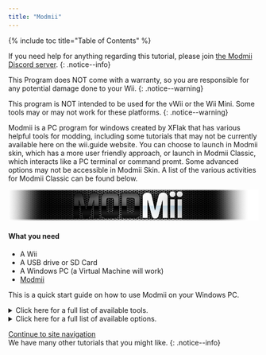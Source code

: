 ```yaml
---
title: "Modmii"
---
```


{% include toc title="Table of Contents" %}

If you need help for anything regarding this tutorial, please join [the Modmii Discord server](https://discord.gg/cMnBRACQwQ).
{: .notice--info}

This Program does NOT come with a warranty, so you are responsible for any potential damage done to your Wii.
{: .notice--warning}

This program is NOT intended to be used for the vWii or the Wii Mini. Some tools may or may not work for these platforms.
{: .notice--warning}


Modmii is a PC program for windows created by XFlak that has various helpful tools for modding, including some tutorials that may not be currently available here on the wii.guide website. You can choose to launch in Modmii skin, which has a more user friendly approach, or launch in Modmii Classic, which interacts like a PC terminal or command promt. Some advanced options may not be accessible in Modmii Skin. A list of the various activities for Modmii Classic can be found below.


![Modmii](/images/Modmii/modmii.png)

#### What you need

* A Wii
* A USB drive or SD Card
* A Windows PC (a Virtual Machine will work)
* [Modmii](https://modmii.github.io/)

 This is a quick start guide on how to use Modmii on your Windows PC.


<details id="Modmii-Tools" class="notice--info" markdown="1">
<summary><a>Click here for a full list of available tools.</a></summary>

| Tool                                                                        | Description                                                                                                                                                                                                                               |
| --------------------------------------------------------------------------- | ----------------------------------------------------------------------------------------------------------------------------------------------------------------------------------------------------------------------------------------- |
| W = ModMii Wizard <-- Start Here to Mod Your Wii!                           | This option can be used to mod your wii for the first time or re-mod a wii that has been previously modded.                                                                                                                               |
| SU = SysCheck Updater Wizard (update only your outdated softmods)           | This option is useful for people who have old modifications installed to their wii such as DarkCorp/Ciosspaghetti that can potetially cause problems for the latest homebrew custom firmware.                                             |
| U = USB-Loader Setup Wizard                                                 | This option will help you properly set up your usbloader to be able to load your disk backups from an SD or USB hard drive.                                                                                                               |
| H = HackMii Solutions Wizard (Upside-Down HBC\No Vulnerable IOS Fix)       | This option is useful for people who are having trouble getting the hackmii instalelr to work, or if they just simply have an upside down homebrew channel, or if DarkCorp/Ciosspaghetti was installed and there was no homebrew channel. |
| AW = Abstinence Wizard (Non-permanent Wii Hacks)                            | This option is useful for people who dont want to make any permanent modifications to their Wii but still want to have some of the benefits that homebrew can offer.                                                                      |
| RC = Region Change Wizard                                                   | This option can be used to change the region of your Wii without bricking it (this is the best region changer tutorial available on the internet!).                                                                                       |
| S = SNEEK Installation, EmuNAND Builder\Modifier, Game Bulk Extractor      | This option will help you properly set up an EmuNAND (aka neek2o) onto your SD or USB. benefits for emunand inclue extra storage space for save games or channels. and the benefit of not making any permanent modifications to your Wii. |
| F = open a File or Folder with ModMii for many more functions!              | This option is an advanced tool especially helpful for developers.                                                                                                                                                                        |
| 1 = Download Page 1 (System Menus, IOSs, MIOSs, Channels, etc.)             | This option opens the first download page that includes most of the key parts for the system menu (downloaded from NUS).                                                                                                                  |
| 2 = Download Page 2 (Apps, USB-Loader Files, CheatCodes, etc.)              | This option opens the second download page that includes exploits and useful apps for your Wii including some PC programs.                                                                                                                |
| 3 = Download Page 3 (System Menu Themes)                                    | This option opens the third download page that includes some system menu themes and items required to install system menu themes (base apps are downloaded from NUS).                                                                     |
| 4 = Download Page 4 (cIOSs and cMIOSs)                                      | This option opens the third download page that includes cIOSes and cMIOSes for use in usbloaders. It is recommended to just install the recommended cioses unless you plan to do some testing.                                            |
| A = Advanced Downloads and Forwarder DOL\ISO Builder                       | This option is an advanced tool used to better customize downloads or allow you to build a dol executable useful for fowarders (channels on the system menu to access Wii applications).                                                  |
| L = Load Download Queue                                                     | This option will download all of the required titles need for the Wii system menu (titles are downloaded from NUS)                                                                                                                        |
| C = Build Config Files for Bootmii, Wad Manager or Multi-Mod Manager        | This option will help you build configuration files required for certian applications.                                                                                                                                                    |
| FC = File Cleanup & App Updater: Update Apps and\or remove un-needed files | This option is useful for people who want to clean out their SD or USB of apps deemed outdated, useless, or otherwise depreciated.                                                                                                        |
| M = ModMii Skin Mode: use your mouse instead of your keyboard!              | This option will launch Modmii skin mode. Some advanced options may not be available in this view.                                                                                                                                        |

</details>

<details id="Modmii-Options" class="notice--info" markdown="1">
<summary><a>Click here for a full list of available options.</a></summary>

| Option                                                           | Description                                                                                                   |
| ---------------------------------------------------------------- | ------------------------------------------------------------------------------------------------------------- |
| D = Change Drive letter:                                         | Changes where your SD files are saved to.                                                                     |
| DU = Change Drive letter for USB:                                | Changes where your USB files are saved to.                                                                    |
| d2x = change d2x cIOS version built:                             | Changes the cios version Modmii downloads.                                                                    |
| H = Hermes cIOSs (202 & 222-224) will also be recommended        | Enables Hermes IOS to be recommended and downloaded in the syscheck updater (will be stubbed if disabled).    |
| CM = cMIOS included in recommended cIOSs                         | Enables cMIOS to be recommended and downloaded in the syscheck updater (will install stock MIOS if disabled). |
| E = Extra Brick Protection in ModMii Wizard Guides               | Enables Modmiis Extra Brick Protection IOSes to be recommended and used in the syscheck updater tool.         |
| U = Update IOSs. Wizard/SysCheck-Updater to update Active IOSs   | Updates Existing IOSes to the latest version available on NUS.                                                |
| AU = Auto-Updating downloads will skip update check if cached    | Will skip downloading the files if already in the queue.                                                      |
| FWD = Install USB-Loader Forwarder in ModMii Wizard Guides       | Will include the USB loader forwarder wad file in the USB loader wizard guides.                               |
| PC = PC Programs Save Location                                   | Changes the save location for the downloadable PC programs.                                                   |
| RS = Root Save: Save IOSs\MIOSs to Root instead of WAD Folder   | Saves IOSs\MIOSs to Root instead of WAD Folder.                                                              |
| 1 = Do not Keep 00000001 or NUS Folders for IOSs\MIOSs\SMs etc | Deletes the folder used for compiling the wad file and just gives you the wad file.                           |
| n2o = neek2o - build mod of s\uneek instead of original         | Uses a better modified version of neek2o in the EmuNAND builder.                                              |
| SSD = SNEEK and SNEEK+DI SD Access                               | Allows for SNEEK and SNEEK+DI access on the SD card.                                                          |
| F = Font.bin Colour for SNEEK/UNEEK                              | Changes the font color for neek2o.                                                                            |
| SV = SNEEK Verbose Output                                        | Displays extra information regarding EmuNAND.                                                                 |
| V = Verbose for ModMii Skin & nandBinCheck                       | Displays another window with extra information regarding a nand check.                                        |
| SO = Play sound at Finish                                        | Plays a fun jingle after a successful download.                                                               |
| A = Auto-Update ModMii at program start                          | Will automatically check for updates when Modmii is launched.                                                 |
| N = Check for New versions of ModMii right now                   | Will check online for a Modmii update.                                                                        |

</details>

[Continue to site navigation](site-navigation)<br> We have many other tutorials that you might like.
{: .notice--info}